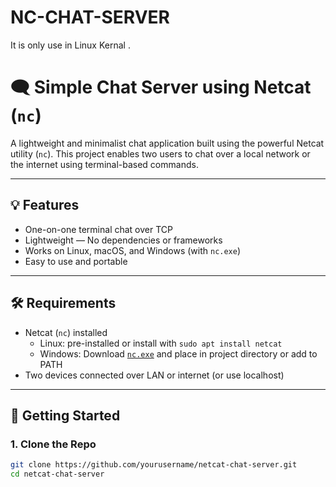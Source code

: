 # NC-CHAT-SERVER
It is only use in Linux Kernal .
# 🗨️ Simple Chat Server using Netcat (`nc`)

A lightweight and minimalist chat application built using the powerful Netcat utility (`nc`). This project enables two users to chat over a local network or the internet using terminal-based commands.

---

## 💡 Features

- One-on-one terminal chat over TCP
- Lightweight — No dependencies or frameworks
- Works on Linux, macOS, and Windows (with `nc.exe`)
- Easy to use and portable

---

## 🛠️ Requirements

- Netcat (`nc`) installed
  - Linux: pre-installed or install with `sudo apt install netcat`
  - Windows: Download [`nc.exe`](https://eternallybored.org/misc/netcat/) and place in project directory or add to PATH
- Two devices connected over LAN or internet (or use localhost)

---

## 🚀 Getting Started

### 1. Clone the Repo

```bash
git clone https://github.com/yourusername/netcat-chat-server.git
cd netcat-chat-server

